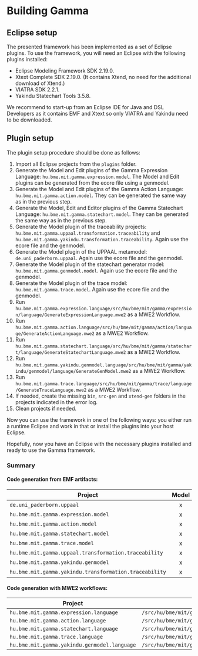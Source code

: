 # Building Gamma

## Eclipse setup

The presented framework has been implemented as a set of Eclipse plugins. To use the
framework, you will need an Eclipse with the following plugins installed:
* Eclipse Modeling Framework SDK 2.19.0.
* Xtext Complete SDK 2.19.0. (It contains Xtend, no need for the additional download
of Xtend.)
* VIATRA SDK 2.2.1.
* Yakindu Statechart Tools 3.5.8.

We recommend to start-up from an Eclipse IDE for Java and DSL Developers as it
contains EMF and Xtext so only VIATRA and Yakindu need to be downloaded.

## Plugin setup

The plugin setup procedure should be done as follows:
1. Import all Eclipse projects from the `plugins` folder.
2. Generate the Model and Edit plugins of the Gamma Expression Language: `hu.bme.mit.gamma.expression.model`. The Model and Edit plugins can be generated from the ecore file using a genmodel.
3. Generate the Model and Edit plugins of the Gamma Action Language: `hu.bme.mit.gamma.action.model`. They can be generated the same way as in the previous step.
3. Generate the Model, Edit and Editor plugins of the Gamma Statechart Language: `hu.bme.mit.gamma.statechart.model`. They can be generated the same way as in the previous step.
4. Generate the Model plugin of the traceability projects:
`hu.bme.mit.gamma.uppaal.transformation.traceability` and
`hu.bme.mit.gamma.yakindu.transformation.traceability`. Again use the ecore file and the genmodel.
5. Generate the Model plugin of the UPPAAL metamodel:
`de.uni_paderborn.uppaal`. Again use the ecore file and the genmodel.
6. Generate the Model plugin of the statechart generator model:
`hu.bme.mit.gamma.genmodel.model`. Again use the ecore file and the genmodel.
6. Generate the Model plugin of the trace model:
`hu.bme.mit.gamma.trace.model`. Again use the ecore file and the genmodel.
7. Run `hu.bme.mit.gamma.expression.language/src/hu/bme/mit/gamma/expression/language/GenerateExpressionLanguage.mwe2` as a MWE2 Workflow.
7. Run `hu.bme.mit.gamma.action.language/src/hu/bme/mit/gamma/action/language/GenerateActionLanguage.mwe2` as a MWE2 Workflow.
8. Run `hu.bme.mit.gamma.statechart.language/src/hu/bme/mit/gamma/statechart/language/GenerateStatechartLanguage.mwe2` as a MWE2 Workflow.
9. Run `hu.bme.mit.gamma.yakindu.genmodel.language/src/hu/bme/mit/gamma/yakindu/genmodel/language/GenerateGenModel.mwe2` as a MWE2 Workflow.
10. Run `hu.bme.mit.gamma.trace.language/src/hu/bme/mit/gamma/trace/language/GenerateTraceLanguage.mwe2` as a MWE2 Workflow.
11. If needed, create the missing `bin`, `src-gen` and `xtend-gen` folders in the projects indicated in the error log.
12. Clean projects if needed.

Now you can use the framework in one of the following ways: you either run a runtime Eclipse and work in that or install the plugins into your host Eclipse.

Hopefully, now you have an Eclipse with the necessary plugins installed and ready to use the Gamma framework.

### Summary

#### Code generation from EMF artifacts:
| Project | Model | Edit | Editor |
|-|:-:|:-:|:-:|
|`de.uni_paderborn.uppaal`| x | | |
|`hu.bme.mit.gamma.expression.model`| x | x | |
|`hu.bme.mit.gamma.action.model`| x | x | |
|`hu.bme.mit.gamma.statechart.model`| x | x | x |
|`hu.bme.mit.gamma.trace.model`| x | | |
|`hu.bme.mit.gamma.uppaal.transformation.traceability`| x | | |
|`hu.bme.mit.gamma.yakindu.genmodel`| x | | |
|`hu.bme.mit.gamma.yakindu.transformation.traceability`| x | | |

#### Code generation with MWE2 workflows:
| Project | Path |
|-|-|
| `hu.bme.mit.gamma.expression.language` | `/src/hu/bme/mit/gamma/expression/language/GenerateExpressionLanguage.mwe2` |
| `hu.bme.mit.gamma.action.language` | `/src/hu/bme/mit/gamma/expression/language/GenerateActionLanguage.mwe2` |
| `hu.bme.mit.gamma.statechart.language` | `/src/hu/bme/mit/gamma/statechart/language/GenerateStatechartLanguage.mwe2` |
| `hu.bme.mit.gamma.trace.language` | `/src/hu/bme/mit/gamma/yakindu/genmodel/language/GenerateGenModel.mwe2` |
| `hu.bme.mit.gamma.yakindu.genmodel.language` | `/src/hu/bme/mit/gamma/yakindu/genmodel/language/GenerateGenModel.mwe2` |
